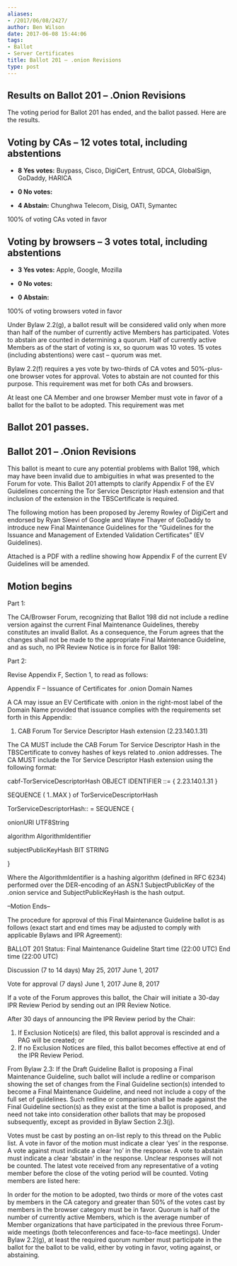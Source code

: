 ```yaml
---
aliases:
- /2017/06/08/2427/
author: Ben Wilson
date: 2017-06-08 15:44:06
tags:
- Ballot
- Server Certificates
title: Ballot 201 – .onion Revisions
type: post
---
```


## Results on Ballot 201 – .Onion Revisions

The voting period for Ballot 201 has ended, and the ballot passed. Here are the results.

## Voting by CAs – 12 votes total, including abstentions

- **8 Yes votes:** Buypass, Cisco, DigiCert, Entrust, GDCA, GlobalSign, GoDaddy, HARICA

- **0 No votes:**

- **4 Abstain:** Chunghwa Telecom, Disig, OATI, Symantec

100% of voting CAs voted in favor

## Voting by browsers – 3 votes total, including abstentions

- **3 Yes votes:** Apple, Google, Mozilla

- **0 No votes:**

- **0 Abstain:**

100% of voting browsers voted in favor

Under Bylaw 2.2(g), a ballot result will be considered valid only when more than half of the number of currently active Members has participated. Votes to abstain are counted in determining a quorum. Half of currently active Members as of the start of voting is xx, so quorum was 10 votes. 15 votes (including abstentions) were cast – quorum was met.

Bylaw 2.2(f) requires a yes vote by two-thirds of CA votes and 50%-plus-one browser votes for approval. Votes to abstain are not counted for this purpose. This requirement was met for both CAs and browsers.

At least one CA Member and one browser Member must vote in favor of a ballot for the ballot to be adopted. This requirement was met

## Ballot 201 passes.

## Ballot 201 – .Onion Revisions

This ballot is meant to cure any potential problems with Ballot 198, which may have been invalid due to ambiguities in what was presented to the Forum for vote. This Ballot 201 attempts to clarify Appendix F of the EV Guidelines concerning the Tor Service Descriptor Hash extension and that inclusion of the extension in the TBSCertificate is required.

The following motion has been proposed by Jeremy Rowley of DigiCert and endorsed by Ryan Sleevi of Google and Wayne Thayer of GoDaddy to introduce new Final Maintenance Guidelines for the “Guidelines for the Issuance and Management of Extended Validation Certificates” (EV Guidelines).

Attached is a PDF with a redline showing how Appendix F of the current EV Guidelines will be amended.

## Motion begins

Part 1:

The CA/Browser Forum, recognizing that Ballot 198 did not include a redline version against the current Final Maintenance Guidelines, thereby constitutes an invalid Ballot. As a consequence, the Forum agrees that the changes shall not be made to the appropriate Final Maintenance Guideline, and as such, no IPR Review Notice is in force for Ballot 198:

Part 2:

Revise Appendix F, Section 1, to read as follows:

Appendix F – Issuance of Certificates for .onion Domain Names

A CA may issue an EV Certificate with .onion in the right-most label of the Domain Name provided that issuance complies with the requirements set forth in this Appendix:

1. CAB Forum Tor Service Descriptor Hash extension (2.23.140.1.31)

The CA MUST include the CAB Forum Tor Service Descriptor Hash in the TBSCertificate to convey hashes of keys related to .onion addresses. The CA MUST include the Tor Service Descriptor Hash extension using the following format:

cabf-TorServiceDescriptorHash OBJECT IDENTIFIER ::= { 2.23.140.1.31 }

SEQUENCE ( 1..MAX ) of TorServiceDescriptorHash

TorServiceDescriptorHash:: = SEQUENCE {

onionURI UTF8String

algorithm AlgorithmIdentifier

subjectPublicKeyHash BIT STRING

}

Where the AlgorithmIdentifier is a hashing algorithm (defined in RFC 6234) performed over the DER-encoding of an ASN.1 SubjectPublicKey of the .onion service and SubjectPublicKeyHash is the hash output.

–Motion Ends–

The procedure for approval of this Final Maintenance Guideline ballot is as follows (exact start and end times may be adjusted to comply with applicable Bylaws and IPR Agreement):

BALLOT 201 Status: Final Maintenance Guideline Start time (22:00 UTC) End time (22:00 UTC)

Discussion (7 to 14 days) May 25, 2017 June 1, 2017

Vote for approval (7 days) June 1, 2017 June 8, 2017

If a vote of the Forum approves this ballot, the Chair will initiate a 30-day IPR Review Period by sending out an IPR Review Notice.

After 30 days of announcing the IPR Review period by the Chair:

1. If Exclusion Notice(s) are filed, this ballot approval is rescinded and a PAG will be created; or
1. If no Exclusion Notices are filed, this ballot becomes effective at end of the IPR Review Period.

From Bylaw 2.3: If the Draft Guideline Ballot is proposing a Final Maintenance Guideline, such ballot will include a redline or comparison showing the set of changes from the Final Guideline section(s) intended to become a Final Maintenance Guideline, and need not include a copy of the full set of guidelines. Such redline or comparison shall be made against the Final Guideline section(s) as they exist at the time a ballot is proposed, and need not take into consideration other ballots that may be proposed subsequently, except as provided in Bylaw Section 2.3(j).

Votes must be cast by posting an on-list reply to this thread on the Public list. A vote in favor of the motion must indicate a clear ‘yes’ in the response. A vote against must indicate a clear ‘no’ in the response. A vote to abstain must indicate a clear ‘abstain’ in the response. Unclear responses will not be counted. The latest vote received from any representative of a voting member before the close of the voting period will be counted. Voting members are listed here:

In order for the motion to be adopted, two thirds or more of the votes cast by members in the CA category and greater than 50% of the votes cast by members in the browser category must be in favor. Quorum is half of the number of currently active Members, which is the average number of Member organizations that have participated in the previous three Forum-wide meetings (both teleconferences and face-to-face meetings). Under Bylaw 2.2(g), at least the required quorum number must participate in the ballot for the ballot to be valid, either by voting in favor, voting against, or abstaining.